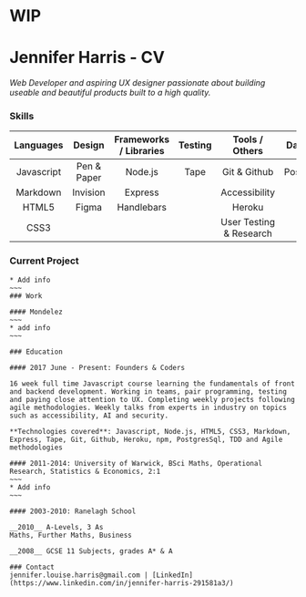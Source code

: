 # WIP 
# Jennifer Harris - CV

_*Web Developer and aspiring UX designer passionate about building useable and beautiful products built to a high quality.*_	

### Skills

|Languages   |Design   |Frameworks / Libraries | Testing   | Tools / Others | Databases      |
|:---------:|:---------:|:----------------------:|:---------:|:--------------:|:--------------:|
|Javascript |Pen & Paper | Node.js                 | Tape      | Git & Github            | PostgresSql          |
|Markdown   |Invision | Express                 |      | Accessibility          |       |
|HTML5      |Figma | Handlebars                 |   | Heroku         |                |
|CSS3       |       |                |           | User Testing & Research            |                |

### Current Project 
~~~~
* Add info 
~~~
### Work 

#### Mondelez
~~~
* add info
~~~

### Education

#### 2017 June - Present: Founders & Coders

16 week full time Javascript course learning the fundamentals of front and backend development. Working in teams, pair programming, testing and paying close attention to UX. Completing weekly projects following agile methodologies. Weekly talks from experts in industry on topics such as accessibility, AI and security.  

**Technologies covered**: Javascript, Node.js, HTML5, CSS3, Markdown, Express, Tape, Git, Github, Heroku, npm, PostgresSql, TDD and Agile methodologies

#### 2011-2014: University of Warwick, BSci Maths, Operational Research, Statistics & Economics, 2:1
~~~
* Add info
~~~

#### 2003-2010: Ranelagh School							    

__2010__ A-Levels, 3 As
Maths, Further Maths, Business

__2008__ GCSE 11 Subjects, grades A* & A

### Contact
jennifer.louise.harris@gmail.com | [LinkedIn](https://www.linkedin.com/in/jennifer-harris-291581a3/) 
